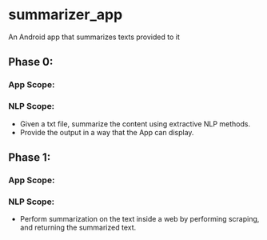 # summarizer_app
An Android app that summarizes texts provided to it

## Phase 0:

### App Scope:

### NLP Scope:
- Given a txt file, summarize the content using extractive NLP methods.
- Provide the output in a way that the App can display.

## Phase 1:

### App Scope:

### NLP Scope:
- Perform summarization on the text inside a web by performing scraping, and returning the summarized text.